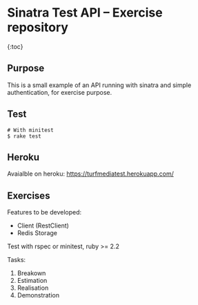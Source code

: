 # Sinatra Test API – Exercise repository

{:toc}

## Purpose

This is a small example of an API running with sinatra and simple authentication, for exercise purpose.

## Test

``` command-line
# With minitest
$ rake test
```

## Heroku

Avaialble on heroku: https://turfmediatest.herokuapp.com/

## Exercises

Features to be developed:

* Client (RestClient)
* Redis Storage

Test with rspec or minitest, ruby >= 2.2

Tasks:
1. Breakown
2. Estimation
3. Realisation
4. Demonstration
